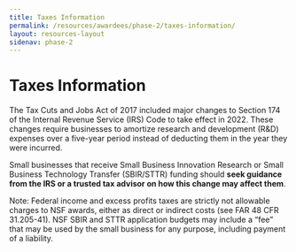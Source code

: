 ```yaml
---
title: Taxes Information
permalink: /resources/awardees/phase-2/taxes-information/
layout: resources-layout
sidenav: phase-2
---
```


# Taxes Information

The Tax Cuts and Jobs Act of 2017 included major changes to Section 174 of the Internal Revenue Service (IRS) Code to take effect in 2022. These changes require businesses to amortize research and development (R&D) expenses over a five-year period instead of deducting them in the year they were incurred. 

Small businesses that receive Small Business Innovation Research or Small Business Technology Transfer (SBIR/STTR) funding should **seek guidance from the IRS or a trusted tax advisor on how this change may affect them**.

Note: Federal income and excess profits taxes are strictly not allowable charges to NSF awards, either as direct or indirect costs (see FAR 48 CFR 31.205-41). NSF SBIR and STTR application budgets may include a “fee” that may be used by the small business for any purpose, including payment of a liability.
